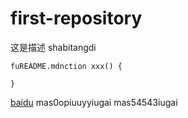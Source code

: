 # first-repository
这是描述
shabitangdi
```
fuREADME.mdnction xxx() {

}

```
[baidu](http://www.b.com)
mas0opiuuyyiugai
mas54543iugai
